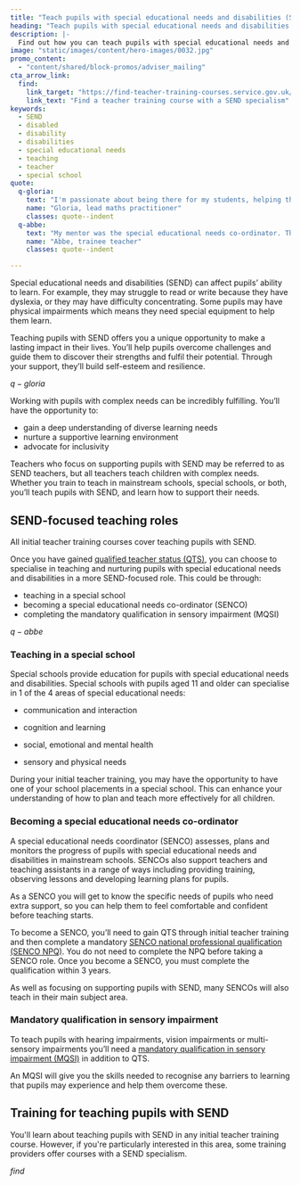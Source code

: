 ```yaml
---
title: "Teach pupils with special educational needs and disabilities (SEND)"
heading: "Teach pupils with special educational needs and disabilities (SEND)"
description: |-
  Find out how you can teach pupils with special educational needs and disabilities (SEND) and how to become a special educational needs coordinator (SENCO).
image: "static/images/content/hero-images/0032.jpg"
promo_content:
  - "content/shared/block-promos/adviser_mailing"
cta_arrow_link:
  find:
    link_target: "https://find-teacher-training-courses.service.gov.uk/results?send_courses=true&applications_open=true&order=course_name_ascending"
    link_text: "Find a teacher training course with a SEND specialism"
keywords:
  - SEND
  - disabled
  - disability  
  - disabilities
  - special educational needs
  - teaching
  - teacher
  - special school
quote:
  q-gloria:
    text: "I'm passionate about being there for my students, helping them see their potential and overcome their own challenges."
    name: "Gloria, lead maths practitioner"
    classes: quote--indent
  q-abbe:
    text: "My mentor was the special educational needs co-ordinator. This meant I was able to learn more about this role and improve my understanding of the strategies and support available for children with special educational needs and disabilities."
    name: "Abbe, trainee teacher"
    classes: quote--indent

---
```

Special educational needs and disabilities (SEND) can affect pupils’ ability to learn. For example, they may struggle to read or write because they have dyslexia, or they may have difficulty concentrating. Some pupils may have physical impairments which means they need special equipment to help them learn.  

Teaching pupils with SEND offers you a unique opportunity to make a lasting impact in their lives. You’ll help pupils overcome challenges and guide them to discover their strengths and fulfil their potential. Through your support, they’ll build self-esteem and resilience. 

$q-gloria$

Working with pupils with complex needs can be incredibly fulfilling. You’ll have the opportunity to: 

* gain a deep understanding of diverse learning needs 
* nurture a supportive learning environment  
* advocate for inclusivity  

Teachers who focus on supporting pupils with SEND may be referred to as SEND teachers, but all teachers teach children with complex needs. Whether you train to teach in mainstream schools, special schools, or both, you’ll teach pupils with SEND, and learn how to support their needs.


## SEND-focused teaching roles

All initial teacher training courses cover teaching pupils with SEND. 

Once you have gained [qualified teacher status (QTS)](/train-to-be-a-teacher/what-is-qts), you can choose to specialise in teaching and nurturing pupils with special educational needs and disabilities in a more SEND-focused role. This could be through:
  
* teaching in a special school
* becoming a special educational needs co-ordinator (SENCO)
* completing the mandatory qualification in sensory impairment (MQSI)

$q-abbe$


### Teaching in a special school

Special schools provide education for pupils with special educational needs and disabilities. Special schools with pupils aged 11 and older can specialise in 1 of the 4 areas of special educational needs: 

* communication and interaction 

* cognition and learning 

* social, emotional and mental health 

* sensory and physical needs 

During your initial teacher training, you may have the opportunity to have one of your school placements in a special school. This can enhance your understanding of how to plan and teach more effectively for all children.  

### Becoming a special educational needs co-ordinator

A special educational needs coordinator (SENCO) assesses, plans and monitors the progress of pupils with special educational needs and disabilities in mainstream schools. SENCOs also support teachers and teaching assistants in a range of ways including providing training, observing lessons and developing learning plans for pupils. 

As a SENCO you will get to know the specific needs of pupils who need extra support, so you can help them to feel comfortable and confident before teaching starts. 

To become a SENCO, you’ll need to gain QTS through initial teacher training and then complete a mandatory [SENCO national professional qualification (SENCO NPQ)](https://www.gov.uk/guidance/special-educational-needs-co-ordinators-national-professional-qualification). You do not need to complete the NPQ before taking a SENCO role. Once you become a SENCO, you must complete the qualification within 3 years. 

As well as focusing on supporting pupils with SEND, many SENCOs will also teach in their main subject area. 

### Mandatory qualification in sensory impairment

To teach pupils with hearing impairments, vision impairments or multi-sensory impairments you’ll need a [mandatory qualification in sensory impairment (MQSI)](https://www.gov.uk/guidance/mandatory-qualifications-specialist-teachers) in addition to QTS.  

An MQSI will give you the skills needed to recognise any barriers to learning that pupils may experience and help them overcome these. 

## Training for teaching pupils with SEND

You'll learn about teaching pupils with SEND in any initial teacher training course. However, if you're particularly interested in this area, some training providers offer courses with a SEND specialism.

$find$

